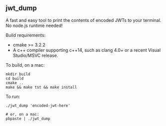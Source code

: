 jwt_dump
--------

A fast and easy tool to print the contents of encoded JWTs to your terminal.  No node.js runtime needed!

Build requirements:

- cmake >= 3.2.2
- A c++ compiler supporting c++14, such as clang 4.0+ or a recent Visual Studio/MSVC release.

To build, on a mac:
```
mkdir build
cd build
cmake ..
make && make tst && make install
```

To run:
```
./jwt_dump 'encoded-jwt-here'

# or, on a mac:
pbpaste | ./jwt_dump
```
